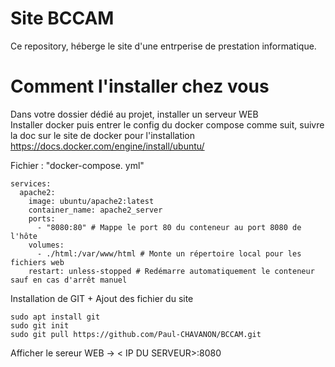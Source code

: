 # Site BCCAM
Ce repository, héberge le site d'une entrperise de prestation informatique.


# Comment l'installer chez vous
Dans votre dossier dédié au projet, installer un serveur WEB </br>
Installer docker puis entrer le config du docker compose comme suit, suivre la doc sur le site de docker pour l'installation <br>
https://docs.docker.com/engine/install/ubuntu/

Fichier : "docker-compose. yml"
```
services:
  apache2:
    image: ubuntu/apache2:latest
    container_name: apache2_server
    ports:
      - "8080:80" # Mappe le port 80 du conteneur au port 8080 de l'hôte
    volumes:
      - ./html:/var/www/html # Monte un répertoire local pour les fichiers web
    restart: unless-stopped # Redémarre automatiquement le conteneur sauf en cas d'arrêt manuel
```

Installation de GIT + Ajout des fichier du site
```
sudo apt install git
sudo git init
sudo git pull https://github.com/Paul-CHAVANON/BCCAM.git
```

Afficher le sereur WEB -> < IP DU SERVEUR>:8080
